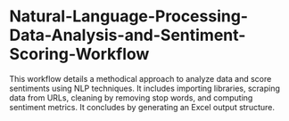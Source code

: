 # Natural-Language-Processing-Data-Analysis-and-Sentiment-Scoring-Workflow
This workflow details a methodical approach to analyze data and score sentiments using NLP techniques. It includes importing libraries, scraping data from URLs, cleaning by removing stop words, and computing sentiment metrics. It concludes by generating an Excel output structure.
